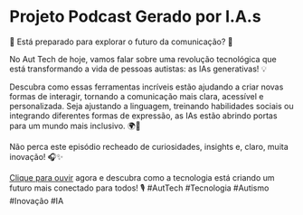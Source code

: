 # Projeto Podcast Gerado por I.A.s

🚀 Está preparado para explorar o futuro da comunicação? 🚀

No Aut Tech de hoje, vamos falar sobre uma revolução tecnológica que está transformando a vida de pessoas autistas: as IAs generativas! 💡

Descubra como essas ferramentas incríveis estão ajudando a criar novas formas de interagir, tornando a comunicação mais clara, acessível e personalizada. Seja ajustando a linguagem, treinando habilidades sociais ou integrando diferentes formas de expressão, as IAs estão abrindo portas para um mundo mais inclusivo. 🌍💬

Não perca este episódio recheado de curiosidades, insights e, claro, muita inovação! 🎧✨

[Clique para ouvir](https://github.com/user-attachments/assets/8ea4d5b7-122b-4cd8-a7d2-de597b833371) agora e descubra como a tecnologia está criando um futuro mais conectado para todos! 🎙️ #AutTech #Tecnologia #Autismo #Inovação #IA
